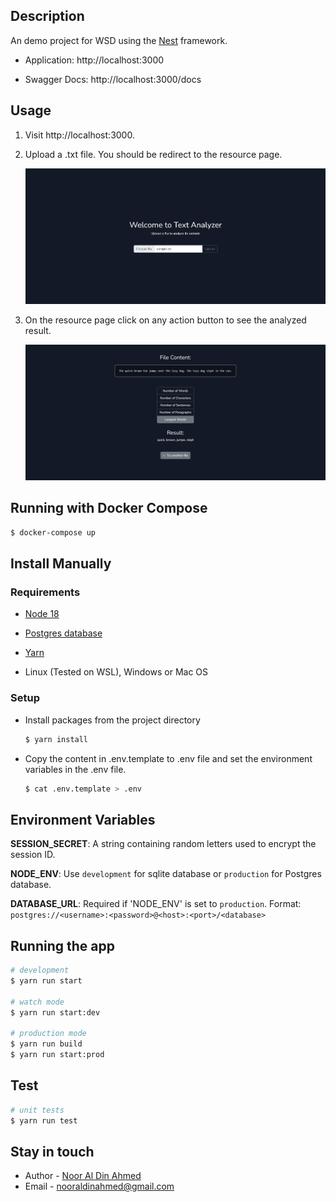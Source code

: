## Description

An demo project for WSD using the [Nest](https://github.com/nestjs/nest) framework.

* Application: http://localhost:3000

* Swagger Docs: http://localhost:3000/docs

## Usage

1. Visit http://localhost:3000. 

2. Upload a .txt file. You should be redirect to the resource page.

    ![alt text](https://github.com/nadahmed/wsd-project/blob/main/screenshots/home_page.png?raw=true)

3. On the resource page click on any action button to see the analyzed result.

    ![alt text](https://github.com/nadahmed/wsd-project/blob/main/screenshots/resource_page.png?raw=true)

## Running with Docker Compose

```bash
$ docker-compose up
```

## Install Manually

### Requirements

* [Node 18](https://yarnpkg.com/)

* [Postgres database](https://www.postgresql.org/)

* [Yarn](https://yarnpkg.com/)

* Linux (Tested on WSL), Windows or Mac OS

### Setup

* Install packages from the project directory

  ```bash
  $ yarn install
  ```
* Copy the content in .env.template to .env file and set the environment variables in the .env file.

  ```bash
  $ cat .env.template > .env
  ```

## Environment Variables

<b>SESSION_SECRET</b>: A string containing random letters used to encrypt the session ID.

<b>NODE_ENV</b>: Use ```development``` for sqlite database or ```production``` for Postgres database.

<b>DATABASE_URL</b>: Required if 'NODE_ENV' is set to ```production```. Format: ```postgres://<username>:<password>@<host>:<port>/<database>```

## Running the app

```bash
# development
$ yarn run start

# watch mode
$ yarn run start:dev

# production mode
$ yarn run build
$ yarn run start:prod
```

## Test

```bash
# unit tests
$ yarn run test
```

## Stay in touch

- Author - [Noor Al Din Ahmed](https://linkedin.com/in/nadahmed)
- Email - [nooraldinahmed@gmail.com](mailto:nooraldinahmed@gmail.com)
